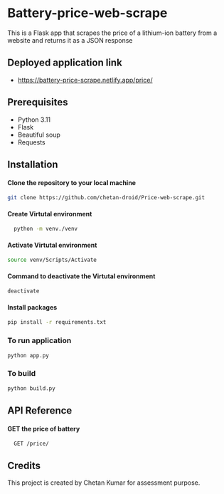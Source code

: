 
# Battery-price-web-scrape

This is a Flask app that scrapes the price of a lithium-ion battery from a website and returns it as a JSON response

## Deployed application link
- https://battery-price-scrape.netlify.app/price/

## Prerequisites

- Python 3.11
- Flask
- Beautiful soup
- Requests


## Installation

#### Clone the repository to your local machine

```bash
git clone https://github.com/chetan-droid/Price-web-scrape.git
```

#### Create Virtutal environment

```bash
  python -m venv./venv
```

#### Activate Virtutal environment

```bash
source venv/Scripts/Activate
```

#### Command to deactivate the Virtutal environment

```bash
deactivate
```

#### Install packages

```bash
pip install -r requirements.txt
```

### To run application

```bash
python app.py
```

### To build 

```bash
python build.py
```


## API Reference

#### GET the price of battery

```http
  GET /price/
```



## Credits

This project is created by Chetan Kumar for assessment purpose.

